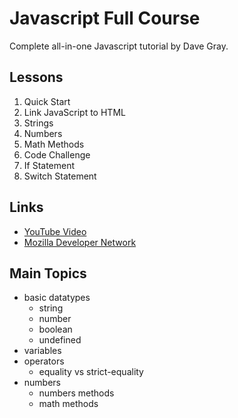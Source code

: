 # Javascript Full Course

Complete all-in-one Javascript tutorial by Dave Gray. 

## Lessons

1. Quick Start
2. Link JavaScript to HTML
3. Strings
4. Numbers
5. Math Methods
6. Code Challenge
7. If Statement
8. Switch Statement

## Links

- [YouTube Video](https://youtu.be/EfAl9bwzVZk)
- [Mozilla Developer Network](https://developer.mozilla.org/en-US/docs/Web/JavaScript)

## Main Topics

- basic datatypes
	- string
	- number
	- boolean
	- undefined
- variables
- operators
	- equality vs strict-equality
- numbers
	- numbers methods
	- math methods